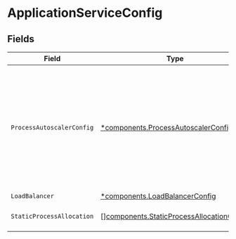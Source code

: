# ApplicationServiceConfig


## Fields

| Field                                                                                                                                                                | Type                                                                                                                                                                 | Required                                                                                                                                                             | Description                                                                                                                                                          |
| -------------------------------------------------------------------------------------------------------------------------------------------------------------------- | -------------------------------------------------------------------------------------------------------------------------------------------------------------------- | -------------------------------------------------------------------------------------------------------------------------------------------------------------------- | -------------------------------------------------------------------------------------------------------------------------------------------------------------------- |
| `ProcessAutoscalerConfig`                                                                                                                                            | [*components.ProcessAutoscalerConfig](../../models/components/processautoscalerconfig.md)                                                                            | :heavy_minus_sign:                                                                                                                                                   | The configuration for the Process Autoscaler for this application.<br/>Autoscaling must be enabled on a per-region basis.<br/>EXPERIMENTAL - This feature is in closed beta. |
| `LoadBalancer`                                                                                                                                                       | [*components.LoadBalancerConfig](../../models/components/loadbalancerconfig.md)                                                                                      | :heavy_minus_sign:                                                                                                                                                   | N/A                                                                                                                                                                  |
| `StaticProcessAllocation`                                                                                                                                            | [][components.StaticProcessAllocationConfig](../../models/components/staticprocessallocationconfig.md)                                                               | :heavy_check_mark:                                                                                                                                                   | The headroom configuration for each region.                                                                                                                          |